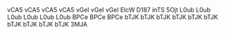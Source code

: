 vCA5 
vCA5 
vCA5 
vCA5 
vGeI 
vGeI 
vGeI 
EIcW 
D187 
inTS 
5Ojt 
L0ub 
L0ub 
L0ub 
L0ub 
L0ub 
L0ub 
BPCe 
BPCe 
BPCe 
bTJK 
bTJK 
bTJK 
bTJK 
bTJK 
bTJK 
bTJK 
bTJK 
bTJK 
bTJK 
3MJA 
